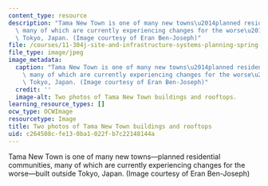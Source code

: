```yaml
---
content_type: resource
description: "Tama New Town is one of many new towns\u2014planned residential communities,\
  \ many of which are currently experiencing changes for the worse\u2014built outside\
  \ Tokyo, Japan. (Image courtesy of Eran Ben-Joseph)"
file: /courses/11-304j-site-and-infrastructure-systems-planning-spring-2009/c264508cfe130ba1022fb7c22148144a_11-304js09.jpg
file_type: image/jpeg
image_metadata:
  caption: "Tama New Town is one of many new towns\u2014planned residential communities,\
    \ many of which are currently experiencing changes for the worse\u2014built outside\
    \ Tokyo, Japan. (Image courtesy of Eran Ben-Joseph)"
  credit: ''
  image-alt: Two photos of Tama New Town buildings and rooftops.
learning_resource_types: []
ocw_type: OCWImage
resourcetype: Image
title: Two photos of Tama New Town buildings and rooftops
uid: c264508c-fe13-0ba1-022f-b7c22148144a
---
```

Tama New Town is one of many new towns—planned residential communities, many of which are currently experiencing changes for the worse—built outside Tokyo, Japan. (Image courtesy of Eran Ben-Joseph)

